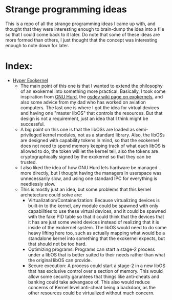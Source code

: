 # Strange programming ideas

This is a repo of all the strange programming ideas I came up with, and thought that they were interesting enough to brain-dump the idea into a file so that I could come back to it later. Do note that some of these ideas are more formed than others, I just thought that the concept was interesting enough to note down for later.

# Index:
  - [Hyper Exokernel](./hyper-exokernel-system.md)
    - The main point of this one is that I wanted to extend the philosophy of an exokernel into something more practical. Basically, I took some inspiration from [GNU Hurd](https://www.gnu.org/software/hurd/), the [osdev wiki page on exokernels](https://wiki.osdev.org/Exokernel), and also some advice from my dad who has worked on aviation computers. The last one is where I got the idea for virtual devices and having one "master libOS" that controls the resources. But that design is not a requirement, just an idea that I think might be successful.
    - A big point on this one is that the libOSs are loaded as semi-privileged kernel modules, not as a standard library. Also, the libOSs are designed with capability tokens in mind, so that the exokernel does not need to spend memory keeping track of what each libOS is allowed to do, the token will let the kernel tell, also the tokens are cryptographically signed by the exokernel so that they can be trusted.
    - I also liked the idea of how GNU Hurd lets hardware be managed more directly, but I thought having the managers in userspace was unnecessarily slow, and using one standard IPC for everything is needlessly slow.
    - This is mostly just an idea, but some problems that this kernel archetecture could solve are:
      - Virtualization/Containerization: Because virtualizing devices is built-in to the kernel, any module could be spawned with only capabilities to use these virtual devices, and it could be spawned with the fake PID table so that it could think that the devices that it has are just some weird devices instead of realizing that it is inside of the exokernel system. The libOS would need to do some heavy lifting here too, such as actually mapping what would be a standalone kernel into something that the exokernel expects, but that should not be too hard.
      - Optimizing programs: Programs can start a stage-2 process under a libOS that is better suited to their needs rather than what the original libOS can provide.
      - Secure execution: A process could start a stage-2 in a new libOS that has exclusive control over a section of memory. This would allow some security garuntees that things like anti-cheats and banking could take advangace of. This also would reduce concerns of Kernel level anti-cheat being a backdoor, as the other resources could be virtualized without much concern.